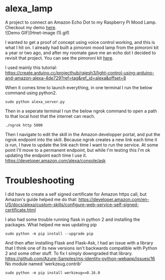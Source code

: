 # alexa_lamp
A project to connect an Amazon Echo Dot to my Raspberry Pi Mood Lamp. Checkout my demo [here](https://www.youtube.com/watch?v=ac0j1ZyTKyk).    
![Demo GIF](Hnet-image (1).gif)

I wanted to get a proof of concept using voice control working, and this is what I hit on. I already had built a pimoroni mood lamp from the pimoroni kit a year or two ago, and after my roomate gave me an echo dot I decided to revisit that project. You can see the pimoroni kit [here](https://shop.pimoroni.com/products/mood-light-pi-zero-w-project-kit).

I used mainly this tutorial: https://create.arduino.cc/projecthub/rajesh3/light-control-using-arduino-and-amazon-alexa-4de729?ref=tag&ref_id=alexa&offset=8

When it comes time to launch everything, in one terminal I run the below command using python2.
```
sudo python alexa_server.py
```

Then in a seperate terminal I run the below ngrok command to open a path to that local host that the internet can reach.
```
./ngrok http 5000
```

Then I navigate to edit the skill in the Amazon developper portal, and put the ngrok endpoint into the skill. Because ngrok creates a new link each time it is run, I have to update the link each time I want to run the service. At some point I'll move to a permanent endpoint, but while I'm testing this I'm ok updating the endpoint each time I use it.
https://developer.amazon.com/alexa/console/ask

# Troubleshooting
I did have to create a self signed certificate for Amazon https call, but Amazon's guide helped me do that: https://developer.amazon.com/en-US/docs/alexa/custom-skills/configure-web-service-self-signed-certificate.html

I also had some trouble running flask in python 2 and installing the packages. What helped me was updating pip
```
sudo python -m pip install --upgrade pip
```
And then after installing Flask and Flask-Ask, I had an issue with a library that I think one of its new versions isn't backwards compatible with Python 2 and some other stuff. To fix I simply downgraded that library.
https://github.com/Azure-Samples/ms-identity-python-webapp/issues/16
No module named 'werkzeug.contrib'
```
sudo python -m pip install werkzeug==0.16.0
```
